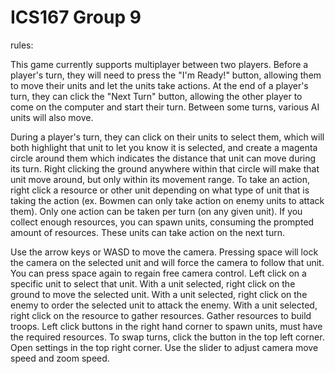 # ICS167 Group 9

rules:

This game currently supports multiplayer between two players. Before a player's turn, they will need to press the "I'm Ready!" button, 
allowing them to move their units and let the units take actions. 
At the end of a player's turn, they can click the "Next Turn" button, allowing the other player to come on the computer and start their turn. 
Between some turns, various AI units will also move. 
 
During a player's turn, they can click on their units to select them, which will both highlight that unit to let you know it is selected, and create a magenta circle 
around them which indicates the distance that unit can move during its turn. 
Right clicking the ground anywhere within that circle will make that unit move around, but only within its movement range. 
To take an action, right click a resource or other unit depending on what type of unit that is taking the action 
(ex. Bowmen can only take action on enemy units to attack them). 
Only one action can be taken per turn (on any given unit). 
If you collect enough resources, you can spawn units, consuming the prompted amount of resources. 
These units can take action on the next turn.

 
Use the arrow keys or WASD to move the camera. Pressing space will lock the camera on the selected unit and will force the camera to follow that unit. You can press space again to regain free camera control.
Left click on a specific unit to select that unit.
With a unit selected, right click on the ground to move the selected unit.
With a unit selected, right click on the enemy to order the selected unit to attack the enemy.
With a unit selected, right click on the resource to gather resources.
Gather resources to build troops.
Left click buttons in the right hand corner to spawn units, must have the required resources.
To swap turns, click the button in the top left corner.
Open settings in the top right corner.  Use the slider to adjust camera move speed and zoom speed.

